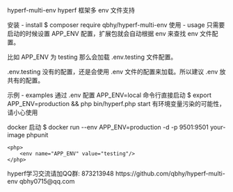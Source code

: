 hyperf-multi-env
hyperf 框架多 env 文件支持

安装 - install
$ composer require qbhy/hyperf-multi-env
使用 - usage
只需要启动的时候设置 APP_ENV 配置，扩展包就会自动根据 env 来查找 env 文件配置。

比如 APP_ENV 为 testing 那么会加载 .env.testing 文件配置。

.env.testing 没有的配置，还是会使用 .env 文件的配置来加载。所以建议 .env 放共有的配置。

示例 - examples
通过 .env 配置
APP_ENV=local
命令行直接启动
$ export APP_ENV=production && php bin/hyperf.php start
有环境变量污染的可能性，请小心使用

docker 启动
$ docker run --env APP_ENV=production -d -p 9501:9501 your-image
phpunit
<phpunit>
<!--其他配置-->
    <php>
        <env name="APP_ENV" value="testing"/>
    </php>
</phpunit>
hyperf学习交流请加QQ群: 873213948
https://github.com/qbhy/hyperf-multi-env
qbhy0715@qq.com